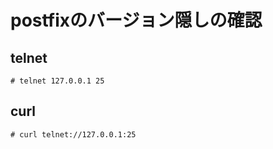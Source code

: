 # postfixのバージョン隠しの確認
## telnet
```
# telnet 127.0.0.1 25
```

## curl
```
# curl telnet://127.0.0.1:25
```
